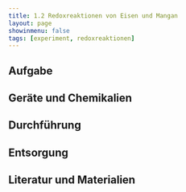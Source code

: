 ```yaml
---
title: 1.2 Redoxreaktionen von Eisen und Mangan
layout: page
showinmenu: false
tags: [experiment, redoxreaktionen]
---
```


## Aufgabe

## Geräte und Chemikalien

## Durchführung

## Entsorgung

## Literatur und Materialien
